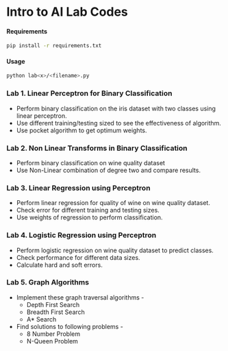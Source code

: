 # Intro to AI Lab Codes


#### Requirements
```bash
pip install -r requirements.txt
```

#### Usage
```bash
python lab<x>/<filename>.py
```

### Lab 1. Linear Perceptron for Binary Classification
* Perform binary classification on the iris dataset with two classes using linear perceptron.
* Use different training/testing sized to see the effectiveness of algorithm.
* Use pocket algorithm to get optimum weights.


### Lab 2. Non Linear Transforms in Binary Classification
* Perform binary classification on wine quality dataset
* Use Non-Linear combination of degree two and compare results.


### Lab 3. Linear Regression using Perceptron
* Perform linear regression for quality of wine on wine quality dataset.
* Check error for different training and testing sizes.
* Use weights of regression to perform classification.


### Lab 4. Logistic Regression using Perceptron
* Perform logistic regression on wine quality dataset to predict classes.
* Check performance for different data sizes.
* Calculate hard and soft errors.


### Lab 5. Graph Algorithms
* Implement these graph traversal algorithms -
    * Depth First Search
    * Breadth First Search
    * A* Search
* Find solutions to following problems -
    * 8 Number Problem
    * N-Queen Problem

